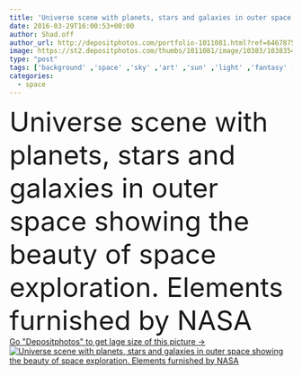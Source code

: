 ```yaml
---
title: 'Universe scene with planets, stars and galaxies in outer space showing the beauty of space exploration. Elements furnished by NASA'
date: 2016-03-29T16:00:53+00:00
author: Shad.off
author_url: http://depositphotos.com/portfolio-1011081.html?ref=64678756
image: https://st2.depositphotos.com/thumbs/1011081/image/10383/103835476/api_thumb_450.jpg?forcejpeg=true
type: "post"
tags: ['background' ,'space' ,'sky' ,'art' ,'sun' ,'light' ,'fantasy' ,'night' ,'wallpaper' ,'earth' ,'planet' ,'science' ,'moon' ,'stars' ,'astronomy' ,'galaxy' ,'universe' ,'telescope' ,'gas' ,'fiction' ,'orbit' ,'halo' ,'exploration' ,'cosmos' ,'comet' ,'nebula' ,'satellite' ,'ethereal' ,'astronaut' ,'plasma' ,'cluster' ,'celestial' ,'planetarium' ,'shuttle' ,'spaceship' ,'meteor' ,'nebulae' ,'interstellar' ,'kepler' ,'outer space' ,'solar system' ,'milky way' ,'star field' ,'deep space' ,'view from space' ]
categories: 
  - space
---
```

<div aling="center">
            <font size="60"> Universe scene with planets, stars and galaxies in outer space showing the beauty of space exploration. Elements furnished by NASA</font>   
</div>
<div>
    <a href='https://depositphotos.com/103835476/stock-photo-universe-scene-with-planets-stars.html?ref=64678756' target=_blank > Go "Depositphotos" to get lage size of this picture ->
        <img href='https://depositphotos.com/103835476/stock-photo-universe-scene-with-planets-stars.html?ref=64678756' src='https://st2.depositphotos.com/1011081/10383/i/950/depositphotos_103835476-stock-photo-universe-scene-with-planets-stars.jpg?forcejpeg=true' alt='Universe scene with planets, stars and galaxies in outer space showing the beauty of space exploration. Elements furnished by NASA' >
    </a>
</div>
